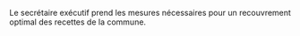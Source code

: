 Le secrétaire exécutif prend les mesures nécessaires pour un recouvrement optimal des recettes de la commune.